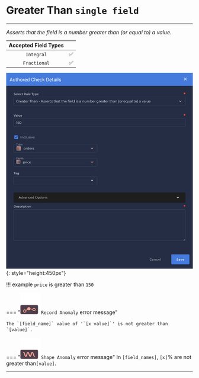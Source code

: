 # Greater Than <spam id='single-field'>`single field`</spam>

---

*Asserts that the field is a number greater than (or equal to) a value.*

| Accepted Field Types   |                      |
| :--------------------: | :------------------: |
| `Integral`             | :white_check_mark:   |
| `Fractional`           | :white_check_mark:   |

![Screenshot](../assets/checks/rule-types/greater-than-check.png){: style="height:450px"}

!!! example
    `price` is greater than `150`

=== "![Screenshot](../assets/checks/rule-types/icons/icon-record-anomaly-dark.svg)`Record Anomaly` error message"

    The `[field_name]` value of '`[x value]`' is not greater than `[value]`.

=== "![Screenshot](../assets/checks/rule-types/icons/icon-shape-anomaly-dark.svg)`Shape Anomaly` error message"
    In `[field_names]`, `[x]`% are not greater than`[value]`.

---